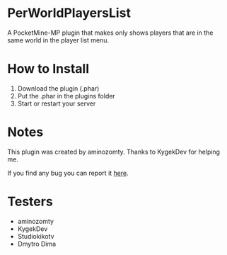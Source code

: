 # PerWorldPlayersList

A PocketMine-MP plugin that makes only shows players that are in the same world in the player list menu.

# How to Install

1. Download the plugin (.phar)
2. Put the .phar in the plugins folder
3. Start or restart your server

# Notes

This plugin was created by aminozomty. Thanks to KygekDev for helping me.

If you find any bug you can report it <a href="https://github.com/aminozomty/PerWorldPlayersList/issues">here</a>.

# Testers

- aminozomty
- KygekDev
- Studiokikotv
- Dmytro Dima
